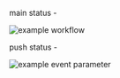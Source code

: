 
  
  main status - 
  
  ![example workflow](https://github.com/Kasunjith-Bimal/Example/actions/workflows/dotnet.yml/badge.svg)

  push status  -

  ![example event parameter](https://github.com/Kasunjith-Bimal/Example/actions/workflows/dotnet.yml/badge.svg?event=push)
